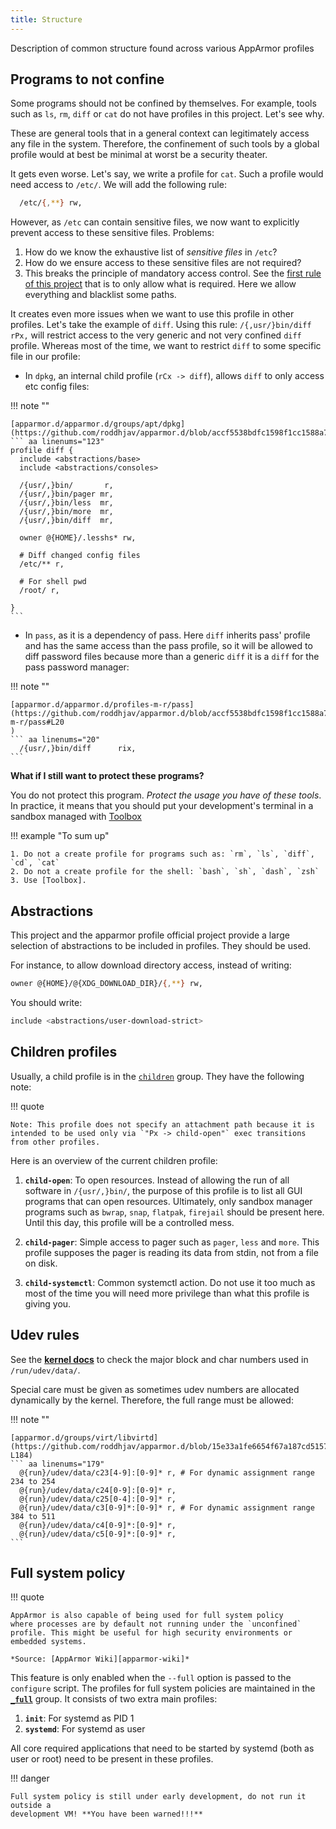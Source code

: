 ```yaml
---
title: Structure
---
```


Description of common structure found across various AppArmor profiles


## Programs to not confine

Some programs should not be confined by themselves. For example, tools such as
`ls`, `rm`, `diff` or `cat` do not have profiles in this project. Let's see why.

These are general tools that in a general context can legitimately access any
file in the system. Therefore, the confinement of such tools by a global
profile would at best be minimal at worst be a security theater.

It gets even worse. Let's say, we write a profile for `cat`. Such a profile
would need access to `/etc/`. We will add the following rule:
```sh
  /etc/{,**} rw,
```

However, as `/etc` can contain sensitive files, we now want to explicitly
prevent access to these sensitive files. Problems:

1. How do we know the exhaustive list of *sensitive files* in `/etc`?
2. How do we ensure access to these sensitive files are not required?
3. This breaks the principle of mandatory access control.
   See the [first rule of this project][project-rules] that is to only allow
   what is required. Here we allow everything and blacklist some paths.

It creates even more issues when we want to use this profile in other profiles.
Let's take the example of `diff`. Using this rule: `/{,usr/}bin/diff rPx,` will
restrict access to the very generic and not very confined `diff` profile.
Whereas most of the time, we want to restrict `diff` to some specific file in
our profile:

* In `dpkg`, an internal child profile (`rCx -> diff`), allows `diff` to only
  access etc config files:

!!! note ""

    [apparmor.d/apparmor.d/groups/apt/dpkg](https://github.com/roddhjav/apparmor.d/blob/accf5538bdfc1598f1cc1588a7118252884df50c/apparmor.d/groups/apt/dpkg#L123)
    ``` aa linenums="123"
    profile diff {
      include <abstractions/base>
      include <abstractions/consoles>

      /{usr/,}bin/       r,
      /{usr/,}bin/pager mr,
      /{usr/,}bin/less  mr,
      /{usr/,}bin/more  mr,
      /{usr/,}bin/diff  mr,

      owner @{HOME}/.lesshs* rw,

      # Diff changed config files
      /etc/** r,

      # For shell pwd
      /root/ r,

    }
    ```

* In `pass`, as it is a dependency of pass. Here `diff` inherits pass' profile 
  and has the same access than the pass profile, so it will be allowed to diff
  password files because more than a generic `diff` it is a `diff` for the pass
  password manager:

!!! note ""

    [apparmor.d/apparmor.d/profiles-m-r/pass](https://github.com/roddhjav/apparmor.d/blob/accf5538bdfc1598f1cc1588a7118252884df50c/apparmor.d/profiles-m-r/pass#L20
    )
    ``` aa linenums="20"
      /{usr/,}bin/diff      rix,
    ```

**What if I still want to protect these programs?**

You do not protect this program. *Protect the usage you have of these tools*.
In practice, it means that you should put your development's terminal in a
sandbox managed with [Toolbox]

!!! example "To sum up"

    1. Do not a create profile for programs such as: `rm`, `ls`, `diff`, `cd`, `cat`
    2. Do not a create profile for the shell: `bash`, `sh`, `dash`, `zsh`
    3. Use [Toolbox].

[project-rules]: /development/#project-rules
[Toolbox]: https://containertoolbx.org/



## Abstractions

This project and the apparmor profile official project provide a large selection
of abstractions to be included in profiles. They should be used.

For instance, to allow download directory access, instead of writing:
```sh
owner @{HOME}/@{XDG_DOWNLOAD_DIR}/{,**} rw,
```

You should write:
```sh
include <abstractions/user-download-strict>
```


## Children profiles

Usually, a child profile is in the [`children`][children] group. They have 
the following note:

!!! quote

    Note: This profile does not specify an attachment path because it is
    intended to be used only via `"Px -> child-open"` exec transitions
    from other profiles. 

[children]: https://github.com/roddhjav/apparmor.d/blob/main/apparmor.d/groups/children

Here is an overview of the current children profile:

1. **`child-open`**: To open resources. Instead of allowing the run of all
   software in `/{usr/,}bin/`, the purpose of this profile is to list all GUI
   programs that can open resources. Ultimately, only sandbox manager programs
   such as `bwrap`, `snap`, `flatpak`, `firejail` should be present here. Until
   this day, this profile will be a controlled mess.

2. **`child-pager`**: Simple access to pager such as `pager`, `less` and `more`.
   This profile supposes the pager is reading its data from stdin, not from a
   file on disk.

3. **`child-systemctl`**: Common systemctl action. Do not use it too much as most
   of the time you will need more privilege than what this profile is giving you.


## Udev rules

See the **[kernel docs][kernel]** to check the major block and char numbers used in `/run/udev/data/`.

Special care must be given as sometimes udev numbers are allocated
dynamically by the kernel. Therefore, the full range must be allowed:

!!! note ""

    [apparmor.d/groups/virt/libvirtd](https://github.com/roddhjav/apparmor.d/blob/15e33a1fe6654f67a187cd5157c9968061b9511e/apparmor.d/groups/virt/libvirtd#L179-L184)
    ``` aa linenums="179"
      @{run}/udev/data/c23[4-9]:[0-9]* r, # For dynamic assignment range 234 to 254
      @{run}/udev/data/c24[0-9]:[0-9]* r,
      @{run}/udev/data/c25[0-4]:[0-9]* r,
      @{run}/udev/data/c3[0-9]*:[0-9]* r, # For dynamic assignment range 384 to 511
      @{run}/udev/data/c4[0-9]*:[0-9]* r,
      @{run}/udev/data/c5[0-9]*:[0-9]* r,
    ```

[kernel]: https://raw.githubusercontent.com/torvalds/linux/master/Documentation/admin-guide/devices.txt


## Full system policy

!!! quote

    AppArmor is also capable of being used for full system policy
    where processes are by default not running under the `unconfined`
    profile. This might be useful for high security environments or
    embedded systems.

    *Source: [AppArmor Wiki][apparmor-wiki]*

This feature is only enabled when the `--full` option is passed to
the `configure` script. The profiles for full system policies are maintained in
the **[`_full`][_full]** group. It consists of two extra main profiles:

1. **`init`**: For systemd as PID 1
2. **`systemd`**: For systemd as user

All core required applications that need to be started by systemd (both as user
or root) need to be present in these profiles.

!!! danger

    Full system policy is still under early development, do not run it outside a
    development VM! **You have been warned!!!**


[apparmor-wiki]: https://gitlab.com/apparmor/apparmor/-/wikis/FullSystemPolicy
[_full]: https://github.com/roddhjav/apparmor.d/blob/main/apparmor.d/groups/_full
